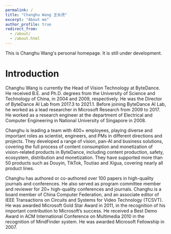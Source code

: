 ```yaml
---
permalink: /
title: "Changhu Wang 王长虎"
excerpt: "About me"
author_profile: true
redirect_from: 
  - /about/
  - /about.html
---
```


This is Changhu Wang's personal homepage. It is still under development.

Introduction
======

Changhu Wang is currently the Head of Vision Technology at ByteDance. He received B.E. and Ph.D. degrees from the University of Science and Technology of China, in 2004 and 2009, respectively. He was the Director of ByteDance AI Lab from 2017.3 to 2021.1. Before joining ByteDance AI Lab, he worked as a lead researcher in Microsoft Research from 2009 to 2017. He worked as a research engineer at the department of Electrical and Computer Engineering in National University of Singapore in 2008.

Changhu is leading a team with 400+ employees, playing diverse and important roles as scientist, engineers, and PMs in different directions and projects. They developed a range of vision, pan-AI and business solutions, covering the full process of content consumption and monetization of vision-related products in ByteDance, including content production, safety, ecosystem, distribution and monetization. They have supported more than 50 products such as Douyin, TikTok, Toutiao and Xigua, covering nearly all product lines. 

Changhu has authored or co-authored over 100 papers in high-quality journals and conferences. He also served as program committee member and reviewer for 20+ high-quality conferences and journals. Changhu is a board member of China Computer Federation, and an associate editor of IEEE Transactions on Circuits and Systems for Video Technology (TCSVT). He was awarded Microsoft Gold Star Award in 2011, in the recognition of his important contribution to Microsoft’s success. He received a Best Demo Award in ACM International Conference on Multimedia 2010 in the recognition of MindFinder system. He was awarded Microsoft Fellowship in 2007.

